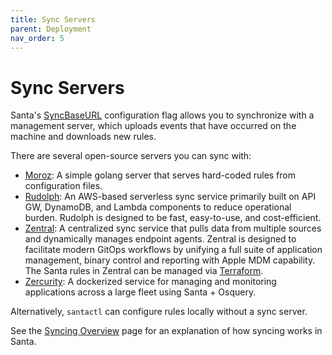 ```yaml
---
title: Sync Servers
parent: Deployment
nav_order: 5
---
```


# Sync Servers

Santa's [SyncBaseURL](configuration.md#sync-base-url) configuration flag allows you to synchronize with a management server, which uploads events that have occurred on the machine and downloads new rules.

There are several open-source servers you can sync with:

* [Moroz](https://github.com/groob/moroz): A simple golang server that serves hard-coded rules from configuration files.
* [Rudolph](https://github.com/airbnb/rudolph): An AWS-based serverless sync service primarily built on API GW, DynamoDB, and Lambda components to reduce operational burden. Rudolph is designed to be fast, easy-to-use, and cost-efficient.
* [Zentral](https://github.com/zentralopensource/zentral): A centralized sync service that pulls data from multiple sources and dynamically manages endpoint agents. Zentral is designed to facilitate modern GitOps workflows by unifying a full suite of application management, binary control and reporting with Apple MDM capability. The Santa rules in Zentral can be managed via [Terraform](https://registry.terraform.io/providers/zentralopensource/zentral/latest/docs/resources/santa_rule).
* [Zercurity](https://github.com/zercurity/zercurity): A dockerized service for managing and monitoring applications across a large fleet using Santa + Osquery.

Alternatively, `santactl` can configure rules locally without a sync server.

See the [Syncing Overview](../introduction/syncing-overview.md) page for an explanation of how syncing works in Santa.
